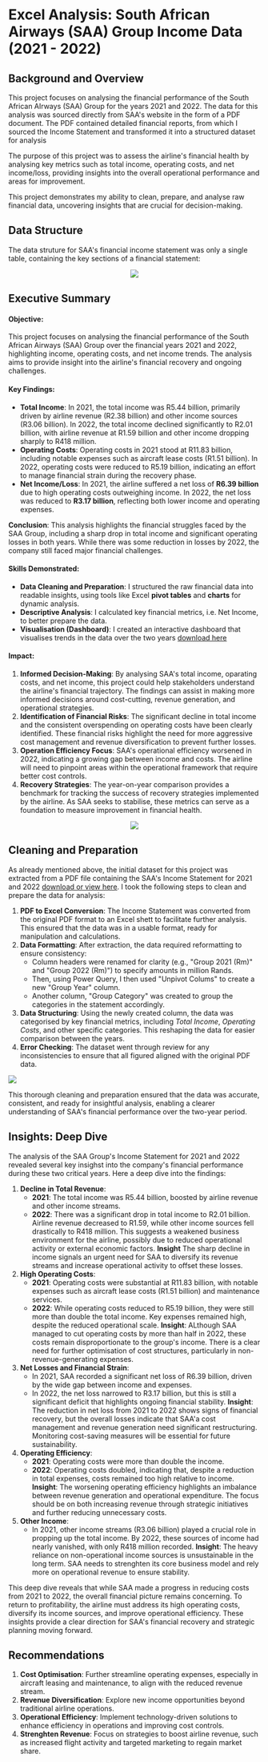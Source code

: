 # Excel Analysis: South African Airways (SAA) Group Income Data (2021 - 2022)

## Background and Overview
This project focuses on analysing the financial performance of the South African AIrways (SAA) Group for the years 2021 and 2022. The data for this analysis was sourced directly from SAA's website in the form of a PDF document. The PDF contained detailed financial reports, from which I sourced the Income Statement and transformed it into a structured dataset for analysis

The purpose of this project was to assess the airline's financial health by analysing key metrics such as total income, operating costs, and net income/loss, providing insights into the overall operational performance and areas for improvement.

This project demonstrates my ability to clean, prepare, and analyse raw financial data, uncovering insights that are crucial for decision-making.

## Data Structure
The data struture for SAA's financial income statement was only a single table, containing the key sections of a financial statement:

<p align="center">
<img src="Data Structure.png">
</p>

## Executive Summary
#### Objective:
This project focuses on analysing the financial performance of the South African Airways (SAA) Group over the financial years 2021 and 2022, highlighting income, operating costs, and net income trends. The analysis aims to provide insight into the airline's financial recovery and ongoing challenges.

#### Key Findings:
- **Total Income**:
  In 2021, the total income was R5.44 billion, primarily driven by airline revenue (R2.38 billion) and other income sources (R3.06 billion).
  In 2022, the total income declined significantly to R2.01 billion, with airline revenue at R1.59 billion and other income dropping sharply to R418 million.
- **Operating Costs**:
  Operating costs in 2021 stood at R11.83 billion, including notable expenses such as aircraft lease costs (R1.51 billion).
  In 2022, operating costs were reduced to R5.19 billion, indicating an effort to manage financial strain during the recovery phase.
- **Net Income/Loss**:
  In 2021, the airline suffered a net loss of **R6.39 billion** due to high operating costs outweighing income.
  In 2022, the net loss was reduced to **R3.17 billion**, reflecting both lower income and operating expenses.

**Conclusion**: This analysis highlights the financial struggles faced by the SAA Group, including a sharp drop in total income and significant operating losses in both years.
While there was some reduction in losses by 2022, the company still faced major financial challenges.

#### Skills Demonstrated:
- **Data Cleaning and Preparation**: I structured the raw financial data into readable insights, using tools like Excel **pivot tables** and **charts** for dynamic analysis.
- **Descriptive Analysis**: I calculated key financial metrics, i.e. Net Income, to better prepare the data.
- **Visualisation (Dashboard)**: I created an interactive dashboard that visualises trends in the data over the two years [download here](https://github.com/Xola-lab/Excel-Analysis-of-SAA-Group/blob/main/SAA%20Income%20Data%20(2021%20-%202022).xlsx)

#### Impact:
1. **Informed Decision-Making**: By analysing SAA's total income, oparating costs, and net income, this project could help stakeholders understand the airline's financial
trajectory. The findings can assist in making more informed decisions around cost-cutting, revenue generation, and operational strategies.
2. **Identification of Financial Risks**: The significant decline in total income and the consistent overspending on operating costs have been clearly identified. These
financial risks highlight the need for more aggressive cost management and revenue diversification to prevent further losses.
3. **Operation Efficiency Focus**: SAA's operational efficiency worsened in 2022, indicating a growing gap between income and costs. The airline will need to pinpoint
areas within the operational framework that require better cost controls.
4. **Recovery Strategies**: The year-on-year comparison provides a benchmark for tracking the success of recovery strategies implemented by the airline. As SAA seeks to
stabilise, these metrics can serve as a foundation to measure improvement in financial health.

<p align="center">
<img src="DASHBOARD SAA.png">
</p>

## Cleaning and Preparation
As already mentioned above, the initial dataset for this project was extracted from a PDF file containing the SAA's Income Statement for 2021 and 2022 [download or view here](https://github.com/Xola-lab/Excel-Analysis-of-SAA-Group/blob/main/2022-south-african-airways-(saa)-annual-report.pdf). I took the following steps to clean and prepare the data for analysis:

1. **PDF to Excel Conversion**: The Income Statement was converted from the original PDF format to an Excel shett to facilitate further analysis. This ensured that the data was in a usable format, ready for manipulation and calculations.
2. **Data Formatting**: After extraction, the data required reformatting to ensure consistency:
   - Column headers were renamed for clarity (e.g., "Group 2021 (Rm)" and "Group 2022 (Rm)") to specify amounts in million Rands.
   - Then, using Power Query, I then used "Unpivot Colums" to create a new "Group Year" column.
   - Another column, "Group Category" was created to group the categories in the statement accordingly.
3. **Data Structuring**: Using the newly created column, the data was categorised by key financial metrics, including _Total Income_, _Operating Costs_, and other specific categories. This reshaping the data for easier comparison between the years.
4. **Error Checking**: The dataset went through review for any inconsistencies to ensure that all figured aligned with the original PDF data.

<p><img src="Income Reshaped.png"></p>

This thorough cleaning and preparation ensured that the data was accurate, consistent, and ready for insightful analysis, enabling a clearer understanding of SAA's financial performance over the two-year period.

## Insights: Deep Dive
The analysis of the SAA Group's Income Statement for 2021 and 2022 revealed several key insighst into the company's financial performance during these two critical years. Here a deep dive into the findings:

1. **Decline in Total Revenue**:
   - **2021**: The total income was R5.44 billion, boosted by airline revenue and other income streams.
   - **2022**: There was a significant drop in total income to R2.01 billion. Airline revenue decreased to R1.59, while other income sources fell drastically to R418 million. This suggests a weakened business environment for the airline, possibly due to reduced operational activity or external economic factors.
**Insight** The sharp decline in income signals an urgent need for SAA to diversify its revenue streams and increase operational activity to offset these losses.
2. **High Operating Costs**:
   - **2021**: Operating costs were substantial at R11.83 billion, with notable expenses such as aircraft lease costs (R1.51 billion) and maintenance services.
   - **2022**: While operating costs reduced to R5.19 billion, they were still more than double the total income. Key expenses remained high, despite the reduced operational scale.
**Insight**: ALthough SAA managed to cut operating costs by more than half in 2022, these costs remain disproportionate to the group's income. There is a clear need for further optimisation of cost structures, particularly in non-revenue-generating expenses.
3. **Net Losses and Financial Strain**:
   - In 2021, SAA recorded a significant net loss of R6.39 billion, driven by the wide gap between income and expenses.
   - In 2022, the net loss narrowed to R3.17 billion, but this is still a significant deficit that highlights ongoing financial stability.
**Insight**: The reduction in net loss from 2021 to 2022 shows signs of financial recovery, but the overall losses indicate that SAA'a cost management and revenue generation need significant restructuring. Monitoring cost-saving measures will be essential for future sustainability.
4. **Operating Efficiency**:
   - **2021**: Operating costs were more than double the income.
   - **2022**: Operating costs doubled, indicating that, despite a reduction in total expenses, costs remained too high relative to income.
**Insight**: The worsening operating efficiency highlights an imbalance between revenue generation and operational expenditure. The focus should be on both increasing revenue through strategic initiatives and further reducing unnecessary costs.
5. **Other Income**:
   - In 2021, other income streams (R3.06 billion) played a crucial role in propping up the total income. By 2022, these sources of income had nearly vanished, with only R418 million recorded.
**Insight**: The heavy reliance on non-operational income sources is unsustainable in the long term. SAA needs to strenghten its core business model and rely more on operational revenue to ensure stability.

This deep dive reveals that while SAA made a progress in reducing costs from 2021 to 2022, the overall financial picture remains concerning. To return to profitability, the airline must address its high operating costs, diversify its income sources, and improve operational efficiency. These insights provide a clear direction for SAA's financial recovery and strategic planning moving forward.

## Recommendations
1. **Cost Optimisation**: Further streamline operating expenses, especially in aircraft leasing and maintenance, to align with the reduced revenue stream.
2. **Revenue Diversification**: Explore new income opportunities beyond traditional airline operations.
3. **Operational Efficiency**: Implement technology-driven solutions to enhance efficiency in operations and improving cost controls.
4. **Strenghten Revenue**: Focus on strategies to boost airline revenue, such as increased flight activity and targeted marketing to regain market share.


